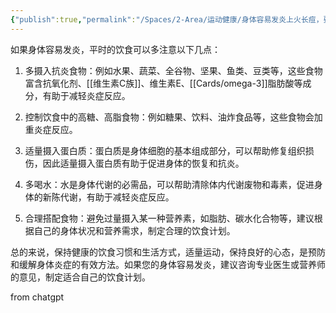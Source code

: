 ```yaml
---
{"publish":true,"permalink":"/Spaces/2-Area/运动健康/身体容易发炎上火长痘，要如何改善.md","title":"身体容易发炎上火长痘，要如何改善","created":"2023-02-22","modified":"2023-03-14","published":"2025-07-29T23:04:11.898+08:00","cssclasses":""}
---
```



如果身体容易发炎，平时的饮食可以多注意以下几点：

1. 多摄入抗炎食物：例如水果、蔬菜、全谷物、坚果、鱼类、豆类等，这些食物富含抗氧化剂、[[维生素C族]]、维生素E、[[Cards/omega-3]]脂肪酸等成分，有助于减轻炎症反应。
	
2. 控制饮食中的高糖、高脂食物：例如糖果、饮料、油炸食品等，这些食物会加重炎症反应。
	
3. 适量摄入蛋白质：蛋白质是身体细胞的基本组成部分，可以帮助修复组织损伤，因此适量摄入蛋白质有助于促进身体的恢复和抗炎。
	
4. 多喝水：水是身体代谢的必需品，可以帮助清除体内代谢废物和毒素，促进身体的新陈代谢，有助于减轻炎症反应。
	
5. 合理搭配食物：避免过量摄入某一种营养素，如脂肪、碳水化合物等，建议根据自己的身体状况和营养需求，制定合理的饮食计划。

总的来说，保持健康的饮食习惯和生活方式，适量运动，保持良好的心态，是预防和缓解身体炎症的有效方法。如果您的身体容易发炎，建议咨询专业医生或营养师的意见，制定适合自己的饮食计划。

from chatgpt